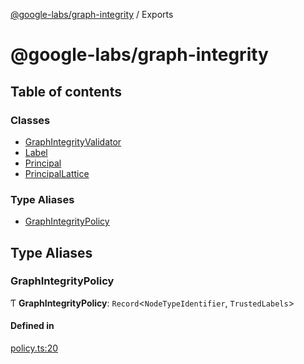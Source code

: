 [@google-labs/graph-integrity](README.md) / Exports

# @google-labs/graph-integrity

## Table of contents

### Classes

- [GraphIntegrityValidator](classes/GraphIntegrityValidator.md)
- [Label](classes/Label.md)
- [Principal](classes/Principal.md)
- [PrincipalLattice](classes/PrincipalLattice.md)

### Type Aliases

- [GraphIntegrityPolicy](modules.md#graphintegritypolicy)

## Type Aliases

### GraphIntegrityPolicy

Ƭ **GraphIntegrityPolicy**: `Record`<`NodeTypeIdentifier`, `TrustedLabels`\>

#### Defined in

[policy.ts:20](https://github.com/Chizobaonorh/labs-prototypes/blob/0d5a680/seeds/graph-integrity/src/policy.ts#L20)
